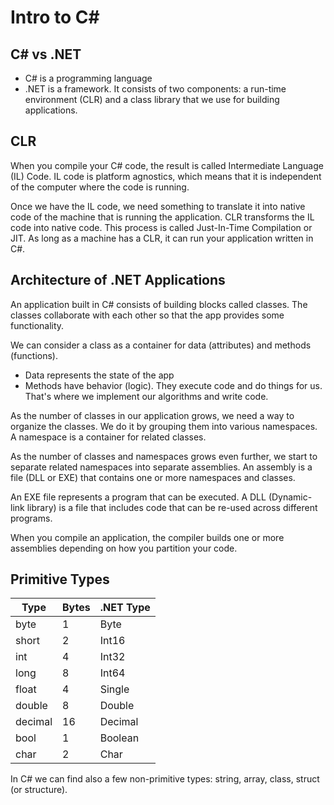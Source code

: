 # Intro to C#

## C# vs .NET
- C# is a programming language
- .NET is a framework. It consists of two components: a run-time environment (CLR) and a class library that we use for building applications.


## CLR
When you compile your C# code, the result is called Intermediate Language (IL) Code. 
IL code is platform agnostics, which means that it is independent of the computer where the code is running.

Once we have the IL code, we need something to translate it into native code of the machine that is running the application.
CLR transforms the IL code into native code. This process is called Just-In-Time Compilation or JIT.
As long as a machine has a CLR, it can run your application written in C#. 


## Architecture of .NET Applications 
An application built in C# consists of building blocks called classes.
The classes collaborate with each other so that the app provides some functionality.

We can consider a class as a container for data (attributes) and methods (functions).
- Data represents the state of the app
- Methods have behavior (logic). They execute code and do things for us. That's where we implement our algorithms and write code.

As the number of classes in our application grows, we need a way to organize the classes. 
We do it by grouping them into various namespaces. A namespace is a container for related classes. 

As the number of classes and namespaces grows even further, we start to separate related namespaces into separate assemblies.
An assembly is a file (DLL or EXE) that contains one or more namespaces and classes. 

An EXE file represents a program that can be executed. 
A DLL (Dynamic-link library) is a file that includes code that can be re-used across different programs.

When you compile an application, the compiler builds one or more assemblies depending on how you partition your code.


## Primitive Types 

Type	  |  Bytes	 | .NET Type  |
----------|----------|------------|
byte	  |    1	 |  Byte      |
short	  |    2	 |  Int16     |
int	      |    4	 |  Int32     |
long	  |    8	 |  Int64     |
float	  |    4	 |  Single    |
double	  |    8	 |  Double    |
decimal	  |   16	 |  Decimal   |
bool	  |    1	 |  Boolean   |
char	  |    2	 |  Char      |

In C# we can find also a few non-primitive types: string, array, class, struct (or structure).
